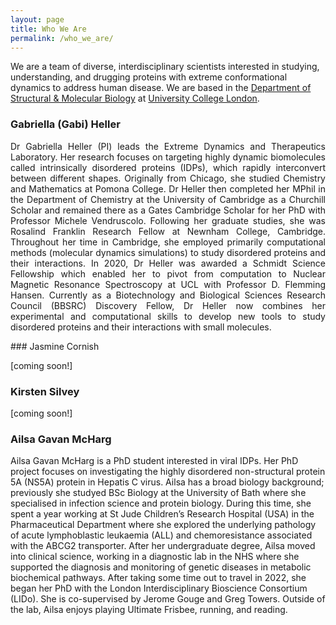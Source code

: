 ```yaml
---
layout: page
title: Who We Are
permalink: /who_we_are/
---
```


We are a team of diverse, interdisciplinary scientists interested in studying, understanding, and drugging proteins with extreme conformational dynamics to address human disease. We are based in the [Department of Structural & Molecular Biology](https://www.ucl.ac.uk/biosciences/structural-and-molecular-biology) at [University College London](https://www.ucl.ac.uk).

### Gabriella (Gabi) Heller
<div style="text-align: justify;">

Dr Gabriella Heller (PI) leads the Extreme Dynamics and Therapeutics Laboratory. Her research focuses on targeting highly dynamic biomolecules called intrinsically disordered proteins (IDPs), which rapidly interconvert between different shapes. Originally from Chicago, she studied Chemistry and Mathematics at Pomona College. Dr Heller then completed her MPhil in the Department of Chemistry at the University of Cambridge as a Churchill Scholar and remained there as a Gates Cambridge Scholar for her PhD with Professor Michele Vendruscolo. Following her graduate studies, she was Rosalind Franklin Research Fellow at Newnham College, Cambridge. Throughout her time in Cambridge, she employed primarily computational methods (molecular dynamics simulations) to study disordered proteins and their interactions. In 2020, Dr Heller was awarded a Schmidt Science Fellowship which enabled her to pivot from computation to Nuclear Magnetic Resonance Spectroscopy at UCL with Professor D. Flemming Hansen. Currently as a Biotechnology and Biological Sciences Research Council (BBSRC) Discovery Fellow, Dr Heller now combines her experimental and computational skills to develop new tools to study disordered proteins and their interactions with small molecules.  
</div>
### Jasmine Cornish

[coming soon!]

### Kirsten Silvey

[coming soon!]

### Ailsa Gavan McHarg

Ailsa Gavan McHarg is a PhD student interested in viral IDPs. Her PhD project focuses on investigating the highly disordered non-structural protein 5A (NS5A) protein in Hepatis C virus. Ailsa has a broad biology background; previously she studyed BSc Biology at the University of Bath where she specialised in infection science and protein biology. During this time, she spent a year working at St Jude Children’s Research Hospital (USA) in the Pharmaceutical Department where she explored the underlying pathology of acute lymphoblastic leukaemia (ALL) and chemoresistance associated with the ABCG2 transporter. After her undergraduate degree, Ailsa moved into clinical science, working in a diagnostic lab in the NHS where she supported the diagnosis and monitoring of genetic diseases in metabolic biochemical pathways. After taking some time out to travel in 2022, she began her PhD with the London Interdisciplinary Bioscience Consortium (LIDo). She is co-supervised by Jerome Gouge and Greg Towers. Outside of the lab, Ailsa enjoys playing Ultimate Frisbee, running, and reading. 
